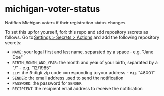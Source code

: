 # michigan-voter-status


Notifies Michigan voters if their registration status changes.


To set this up for yourself, fork this repo and add repository secrets as follows. Go to [Settings > Secrets > Actions](https://github.com/YOUR_USERNAME/michigan-voter-status/settings/secrets/actions) and add the following repository secrets:

* `NAME`: your legal first and last name, separated by a space - e.g. "Jane Doe"
* `BIRTH_MONTH_AND_YEAR`: the month and year of your birth, separated by a "/" - e.g. "12/1985"
* `ZIP`: the 5-digit zip code corresponding to your address - e.g. "48001"
* `SENDER`: the email address used to send the notification
* `PASSWORD`: the password for `SENDER`
* `RECIPIENT`: the recipient email address to receive the notification
